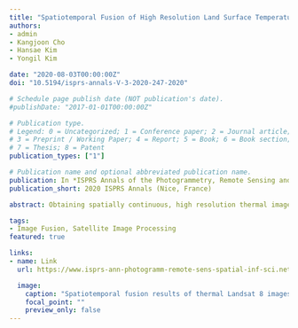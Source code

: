 ```yaml
---
title: "Spatiotemporal Fusion of High Resolution Land Surface Temperature Using Thermal Sharpened Images from Regression-based Urban Indices"
authors:
- admin
- Kangjoon Cho
- Hansae Kim
- Yongil Kim

date: "2020-08-03T00:00:00Z"
doi: "10.5194/isprs-annals-V-3-2020-247-2020"

# Schedule page publish date (NOT publication's date).
#publishDate: "2017-01-01T00:00:00Z"

# Publication type.
# Legend: 0 = Uncategorized; 1 = Conference paper; 2 = Journal article;
# 3 = Preprint / Working Paper; 4 = Report; 5 = Book; 6 = Book section;
# 7 = Thesis; 8 = Patent
publication_types: ["1"]

# Publication name and optional abbreviated publication name.
publication: In *ISPRS Annals of the Photogrammetry, Remote Sensing and Spatial Information Sciences*
publication_short: 2020 ISPRS Annals (Nice, France)

abstract: Obtaining spatially continuous, high resolution thermal images is crucial in order to effectively analyze heat-related phenomena in urban areas and the inherent high spatial and temporal variations. Spatiotemporal Fusion (STF) methods can be applied to enhance spatial and temporal resolutions simultaneously, but most STF approaches for the generation of Land Surface Temperature (LST) have not focused specifically on urban regions. This study therefore proposes a two-phase approach using Landsat 8 and MODIS images acquired on a study area in Beijing to first, investigate the sharpening of the fine resolution image input with urban-related spectral indices and second, to explore the potential of implementing the sharpened results into the Spatiotemporal Adaptive Data Fusion Algorithm for Temperature Mapping (SADFAT) to generate high spatiotemporal resolution LST images in urban areas. For this test, five urban indices were selected based on their correlation with brightness temperature. In the thermal sharpening phase, the Fractional Urban Cover (FUC) index was able to delineate spatial details in urban regions whilst maintaining its correlation with the original brightness temperature image. In the STF phase however, FUC sharpened results returned relatively high levels of correlation coefficient values up to 0.689, but suffered from the highest Root Mean Squared Error (RMSE) and Average Absolute Difference (AAD) values of 4.260 K and 2.928 K, respectively. In contrast, Normalized Difference Building Index (NDBI) sharpened results recorded the lowest RMSE and AAD values of 3.126 K and 2.325 K, but also the lowest CC values. However, STF results were effective in delineating fine spatial details, ultimately demonstrating the potential of using sharpened urban or built-up indices as a means to generate sharpened thermal images for urban areas, as well as for input images in the SADFAT algorithm. The results from this study can be used to further improve STF approaches for daily and spatially continuous mapping of LST in urban areas.

tags:
- Image Fusion, Satellite Image Processing
featured: true

links:
- name: Link
  url: https://www.isprs-ann-photogramm-remote-sens-spatial-inf-sci.net/V-3-2020/247/2020/

  image:
    caption: "Spatiotemporal fusion results of thermal Landsat 8 images"
    focal_point: ""
    preview_only: false
---
```

